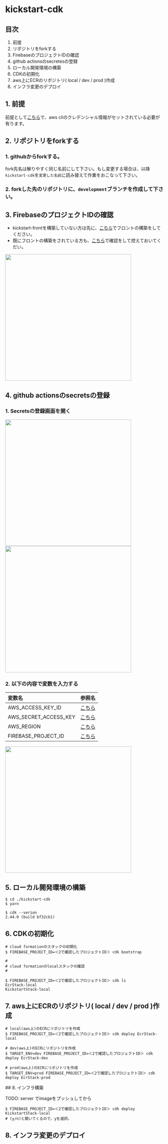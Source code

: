 # kickstart-cdk

## 目次
1. 前提
2. リポジトリをforkする
3. FirebaseのプロジェクトIDの確認
4. github actionsのsecretesの登録
5. ローカル開発環境の構築
6. CDKの初期化
7. aws上にECRのリポジトリ( local / dev / prod )作成
8. インフラ変更のデプロイ

## 1. 前提
前提として[こちら](https://github.com/yokohama/kickstart#kickstart-1)で、aws cliのクレデンシャル情報がセットされている必要が有ります。

## 2. リポジトリをforkする
### 1. githubからforkする。
fork先名は解りやすく同じ名前にして下さい。もし変更する場合は、以降`kickstart-cdk`を`変更した名前`に読み替えて作業をおこなって下さい。

### 2. forkした先のリポジトリに、`development`ブランチを作成して下さい。

## 3. FirebaseのプロジェクトIDの確認
- kickstart-frontを構築していない方は先に、[こちら](https://github.com/yokohama/kickstart-front)でフロントの構築をしてください。
- 既にフロントの構築をされている方も、[こちら](https://github.com/yokohama/kickstart-front/blob/development/README.md#kickstart-front-3-1)で確認をして控えておいてくだい。

<img src="https://user-images.githubusercontent.com/1023421/193443389-b613c4b2-2148-4210-8c4b-f6515a4222b3.png" width="400">

## 4. github actionsのsecretsの登録

### 1. Secretsの登録画面を開く
<img src="https://user-images.githubusercontent.com/1023421/193443783-c0d0a453-1b85-4d82-b30a-6068658a21d7.png" width="400">

<img src="https://user-images.githubusercontent.com/1023421/193443820-4288a0f3-10ed-4bfa-824e-e80916ff38a8.png" width="400">

### 2. 以下の内容で変数を入力する
| 変数名 | 参照名 |
| :--- | :--- |
| AWS_ACCESS_KEY_ID | [こちら](https://github.com/yokohama/kickstart/blob/main/README.md#kickstart-1-11) |
| AWS_SECRET_ACCESS_KEY | [こちら](https://github.com/yokohama/kickstart/blob/main/README.md#kickstart-1-11) |
| AWS_REGION | [こちら](https://github.com/yokohama/kickstart/blob/main/README.md#kickstart-1-11) |
| FIREBASE_PROJECT_ID | [こちら](https://github.com/yokohama/kickstart-front/blob/development/README.md#kickstart-front-3-1) |

<img src="https://user-images.githubusercontent.com/1023421/193444810-92fcf0af-ae76-48bd-a408-b4019db6d1b9.png" width="400">

## 5. ローカル開発環境の構築
```
$ cd ./kickstart-cdk
$ yarn

$ cdk --verion
2.44.0 (build bf32cb1)
```

## 6. CDKの初期化
```
# cloud formationのスタックの初期化
$ FIREBASE_PROJECT_ID=＜2で確認したプロジェクトID＞ cdk bootstrap

#
# cloud formationのlocalスタックの確認
#

$ FIREBASE_PROJECT_ID=＜2で確認したプロジェクトID＞ cdk ls
EcrStack-local
KickstartStack-local
```

## 7. aws上にECRのリポジトリ( local / dev / prod )作成
```
# local(aws上)のECRにリポジトリを作成
$ FIREBASE_PROJECT_ID=＜2で確認したプロジェクトID＞ cdk deploy EcrStack-local

# dev(aws上)のECRにリポジトリを作成
$ TARGET_ENV=dev FIREBASE_PROJECT_ID=＜2で確認したプロジェクトID＞ cdk deploy EcrStack-dev

# prod(aws上)のECRにリポジトリを作成
$ TARGET_ENV=prod FIREBASE_PROJECT_ID=＜2で確認したプロジェクトID＞ cdk deploy EcrStack-prod

```
<a id='kickstart-cdk-8' />
## 8. インフラ構築


TODO: server でimageをプッシュしてから
```
$ FIREBASE_PROJECT_ID=＜2で確認したプロジェクトID＞ cdk deploy KickstartStack-local
# (y/n)と聞いてくるので、yを選択。
```

## 8. インフラ変更のデプロイ
